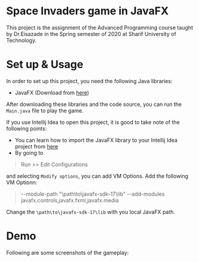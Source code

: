 Space Invaders game in JavaFX
============================

This project is the assignment of the Advanced Programming course taught by Dr.Eisazade in the Spring semester of 2020 at Sharif University of Technology.

# Set up & Usage

In order to set up this project, you need the following Java libraries:

- JavaFX (Download from [here](https://gluonhq.com/products/javafx/))

After downloading these libraries and the code source, you can run the `Main.java` file to play the game.

If you use Intellij Idea to open this project, it is good to take note of the following points:

- You can learn how to import the JavaFX library to your Intellij Idea project from [here](https://javabook.bloomu.edu/setupjavafx.html)
- By going to
>Run >> Edit Configurations

and selecting `Modify options`, you can add VM Options. Add the following VM Optionn:
> --module-path "\path\to\javafx-sdk-17\lib" --add-modules javafx.controls,javafx.fxml,javafx.media

Change the `\path\to\javafx-sdk-17\lib` with you local JavaFX path.


# Demo
Following are some screenshots of the gameplay:
